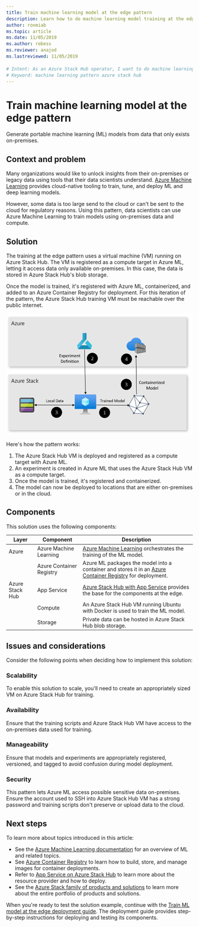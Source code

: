 ```yaml
---
title: Train machine learning model at the edge pattern
description: Learn how to do machine learning model training at the edge with Azure and Azure Stack Hub.
author: ronmiab 
ms.topic: article
ms.date: 11/05/2019
ms.author: robess
ms.reviewer: anajod
ms.lastreviewed: 11/05/2019

# Intent: As an Azure Stack Hub operator, I want to do machine learning model training at the edge with Azure and Azure Stack Hub so I can generate portable ML models from data that only exists on-premises.
# Keyword: machine learning pattern azure stack hub
---
```


# Train machine learning model at the edge pattern

Generate portable machine learning (ML) models from data that only exists on-premises.

## Context and problem

Many organizations would like to unlock insights from their on-premises or legacy data using tools that their data scientists understand. [Azure Machine Learning](/azure/machine-learning/) provides cloud-native tooling to train, tune, and deploy ML and deep learning models.  

However, some data is too large send to the cloud or can't be sent to the cloud for regulatory reasons. Using this pattern, data scientists can use Azure Machine Learning to train models using on-premises data and compute.

## Solution

The training at the edge pattern uses a virtual machine (VM) running on Azure Stack Hub. The VM is registered as a compute target in Azure ML, letting it access data only available on-premises. In this case, the data is stored in Azure Stack Hub's blob storage.

Once the model is trained, it's registered with Azure ML, containerized, and added to an Azure Container Registry for deployment. For this iteration of the pattern, the Azure Stack Hub training VM must be reachable over the public internet.

[![Train ML model at the edge architecture](media/pattern-train-ml-model-at-edge/solution-architecture.png)](media/pattern-train-ml-model-at-edge/solution-architecture.png)

Here's how the pattern works:

1. The Azure Stack Hub VM is deployed and registered as a compute target with Azure ML.
2. An experiment is created in Azure ML that uses the Azure Stack Hub VM as a compute target.
3. Once the model is trained, it's registered and containerized.
4. The model can now be deployed to locations that are either on-premises or in the cloud.

## Components

This solution uses the following components:

| Layer | Component | Description |
|----------|-----------|-------------|
| Azure | Azure Machine Learning | [Azure Machine Learning](/azure/machine-learning/) orchestrates the training of the ML model. |
| | Azure Container Registry | Azure ML packages the model into a container and stores it in an [Azure Container Registry](/azure/container-registry/) for deployment.|
| Azure Stack Hub | App Service | [Azure Stack Hub with App Service](/azure-stack/operator/azure-stack-app-service-overview) provides the base for the components at the edge. |
| | Compute | An Azure Stack Hub VM running Ubuntu with Docker is used to train the ML model. |
| | Storage | Private data can be hosted in Azure Stack Hub blob storage. |

## Issues and considerations

Consider the following points when deciding how to implement this solution:

### Scalability

To enable this solution to scale, you'll need to create an appropriately sized VM on Azure Stack Hub for training.

### Availability

Ensure that the training scripts and Azure Stack Hub VM have access to the on-premises data used for training.

### Manageability

Ensure that models and experiments are appropriately registered, versioned, and tagged to avoid confusion during model deployment.

### Security

This pattern lets Azure ML access possible sensitive data on-premises. Ensure the account used to SSH into Azure Stack Hub VM has a strong password and training scripts don't preserve or upload data to the cloud.

## Next steps

To learn more about topics introduced in this article:

- See the [Azure Machine Learning documentation](/azure/machine-learning) for an overview of ML and related topics.
- See [Azure Container Registry](/azure/container-registry/) to learn how to build, store, and manage images for container deployments.
- Refer to [App Service on Azure Stack Hub](/azure-stack/operator/azure-stack-app-service-overview) to learn more about the resource provider and how to deploy.
- See the [Azure Stack family of products and solutions](/azure-stack) to learn more about the entire portfolio of products and solutions.

When you're ready to test the solution example, continue with the [Train ML model at the edge deployment guide](https://aka.ms/edgetrainingdeploy). The deployment guide provides step-by-step instructions for deploying and testing its components.
